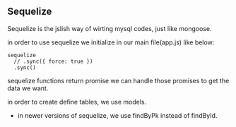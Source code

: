 ## Sequelize

Sequelize is the jslish way of wirting mysql codes, just like mongoose.

in order to use sequelize we initialize in our main file(app.js) like below:

```
sequelize
  // .sync({ force: true })
  .sync()
```

sequelize functions return promise we can handle those promises to get the data we want.

in order to create define tables, we use models.

- in newer versions of sequelize, we use findByPk instead of findById.
